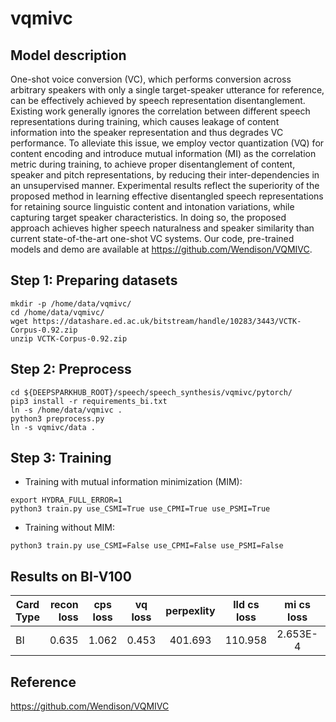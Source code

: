 # vqmivc

## Model description

One-shot voice conversion (VC), which performs conversion across arbitrary speakers with only a single target-speaker utterance for reference, can be effectively achieved by speech representation disentanglement. Existing work generally ignores the correlation between different speech representations during training, which causes leakage of content information into the speaker representation and thus degrades VC performance. To alleviate this issue, we employ vector quantization (VQ) for content encoding and introduce mutual information (MI) as the correlation metric during training, to achieve proper disentanglement of content, speaker and pitch representations, by reducing their inter-dependencies in an unsupervised manner. Experimental results reflect the superiority of the proposed method in learning effective disentangled speech representations for retaining source linguistic content and intonation variations, while capturing target speaker characteristics. In doing so, the proposed approach achieves higher speech naturalness and speaker similarity than current state-of-the-art one-shot VC systems. Our code, pre-trained models and demo are available at https://github.com/Wendison/VQMIVC.


## Step 1: Preparing datasets

```shell
mkdir -p /home/data/vqmivc/
cd /home/data/vqmivc/
wget https://datashare.ed.ac.uk/bitstream/handle/10283/3443/VCTK-Corpus-0.92.zip
unzip VCTK-Corpus-0.92.zip
```

## Step 2: Preprocess

```shell
cd ${DEEPSPARKHUB_ROOT}/speech/speech_synthesis/vqmivc/pytorch/
pip3 install -r requirements_bi.txt
ln -s /home/data/vqmivc .
python3 preprocess.py
ln -s vqmivc/data .
```

## Step 3: Training

* Training with mutual information minimization (MIM):

```shell
export HYDRA_FULL_ERROR=1
python3 train.py use_CSMI=True use_CPMI=True use_PSMI=True
```

* Training without MIM:

```shell
python3 train.py use_CSMI=False use_CPMI=False use_PSMI=False 
```

## Results on BI-V100

| Card Type        | recon loss   |  cps loss  | vq loss | perpexlity | lld cs loss | mi cs loss | lld ps loss | mi ps loss | lld cp loss | mi cp loss |used time(s)|
| --------   | -----:  | :----:  | :----:  | :----:  | :----:  | :----:  | :----:  | :----:  | :----:  | :----:  | :----:  |
| BI      |0.635|1.062 |0.453 |401.693 |110.958|2.653E-4|0.052|0.001|219.895|0.021|4.315|

## Reference
https://github.com/Wendison/VQMIVC
